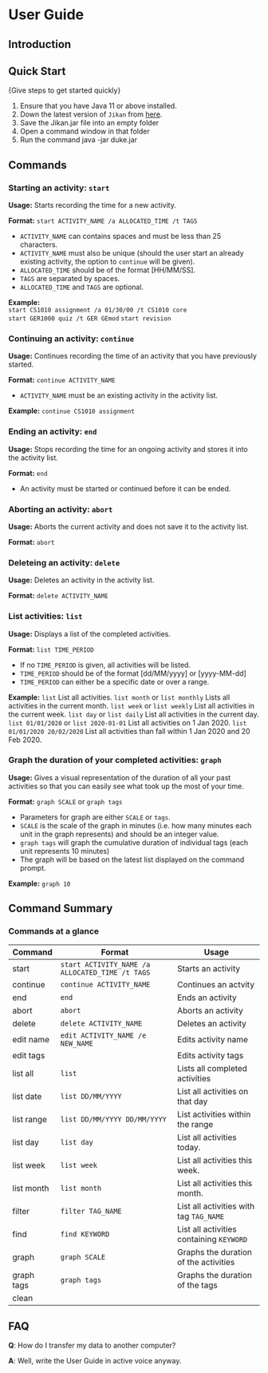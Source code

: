 # User Guide

## Introduction


## Quick Start

{Give steps to get started quickly}

1. Ensure that you have Java 11 or above installed.
2. Down the latest version of `Jikan` from [here](https://github.com/AY1920S2-CS2113-T15-1/tp/releases).
3. Save the Jikan.jar file into an empty folder
4. Open a command window in that folder
5. Run the command java -jar duke.jar


## Commands
### Starting an activity: `start`  
**Usage:** Starts recording the time for a new activity.

**Format:** `start ACTIVITY_NAME /a ALLOCATED_TIME /t TAGS`  
  
* `ACTIVITY_NAME` can contains spaces and must be less than 25 characters.   
* `ACTIVITY_NAME` must also be unique (should the user start an already existing activity, the option to `continue` will be given).
* `ALLOCATED_TIME` should be of the format [HH/MM/SS].
* `TAGS` are separated by spaces.
* `ALLOCATED_TIME` and `TAGS` are optional.
  
**Example:**   
`start CS1010 assignment /a 01/30/00 /t CS1010 core`  
`start GER1000 quiz /t GER GEmod`
`start revision`

### Continuing an activity: `continue`
**Usage:** Continues recording the time of an activity that you have previously started.

**Format:** `continue ACTIVITY_NAME`
* `ACTIVITY_NAME` must be an existing activity in the activity list.

**Example:**
`continue CS1010 assignment`

### Ending an activity: `end`
**Usage:** Stops recording the time for an ongoing activity and stores it into the activity list.

**Format:** `end`  
* An activity must be started or continued before it can be ended.

### Aborting an activity: `abort`
**Usage:** Aborts the current activity and does not save it to the activity list.

**Format:** `abort`

### Deleteing an activity: `delete`
**Usage:** Deletes an activity in the activity list.

**Format:**   `delete ACTIVITY_NAME`

### List activities: `list`
**Usage:** Displays a list of the completed activities.

**Format:** `list TIME_PERIOD`
* If no `TIME_PERIOD` is given, all activities will be listed.
* `TIME_PERIOD` should be of the format [dd/MM/yyyy] or [yyyy-MM-dd]
* `TIME_PERIOD` can either be a specific date or over a range.

**Example:**
`list` List all activities.
`list month` or `list monthly` Lists all activities in the current month.
`list week` or `list weekly` List all activities in the current week.
`list day` or `list daily` List all activities in the current day.
`list 01/01/2020` or `list 2020-01-01` List all activities on 1 Jan 2020.
`list 01/01/2020 20/02/2020` List all activities than fall within 1 Jan 2020 and 20 Feb 2020.

### Graph the duration of your completed activities: `graph`
**Usage:** Gives a visual representation of the duration of all your past activities so that you can easily see what took up the most of your time.

**Format:** `graph SCALE` or `graph tags`

* Parameters for graph are either `SCALE` or `tags`.
* `SCALE` is the scale of the graph in minutes (i.e. how many minutes each unit in the graph represents) and should be an integer value.
* `graph tags` will graph the cumulative duration of individual tags (each unit represents 10 minutes)
* The graph will be based on the latest list displayed on the command prompt.

**Example:**
`graph 10`

## Command Summary

### Commands at a glance
|Command|Format  |Usage|
|---|---|---|
|start  | `start ACTIVITY_NAME /a ALLOCATED_TIME /t TAGS` |Starts an activity
|continue|`continue ACTIVITY_NAME`|Continues an actvity
|end|`end`|Ends an activity
|abort|`abort`| Aborts an activity
|delete|`delete ACTIVITY_NAME` | Deletes an activity
|edit name|`edit ACTIVITY_NAME /e NEW_NAME`|Edits activity name
|edit tags||Edits activity tags 
|list all|`list`|Lists all completed activities
|list date|`list DD/MM/YYYY` |List all activities on that day
|list range|`list DD/MM/YYYY DD/MM/YYYY`|List activities within the range
|list day|`list day` | List all activities today.
|list week|`list week`|List all activities this week.
|list month|`list month`| List all activities this month.
|filter|`filter TAG_NAME`|List all activities with tag `TAG_NAME`
|find|`find KEYWORD`|List all activities containing `KEYWORD`
|graph|`graph SCALE`|Graphs the duration of the activities
|graph tags|`graph tags`|Graphs the duration of the tags
|clean|

## FAQ

**Q**: How do I transfer my data to another computer? 

**A**: Well, write the User Guide in active voice anyway.


